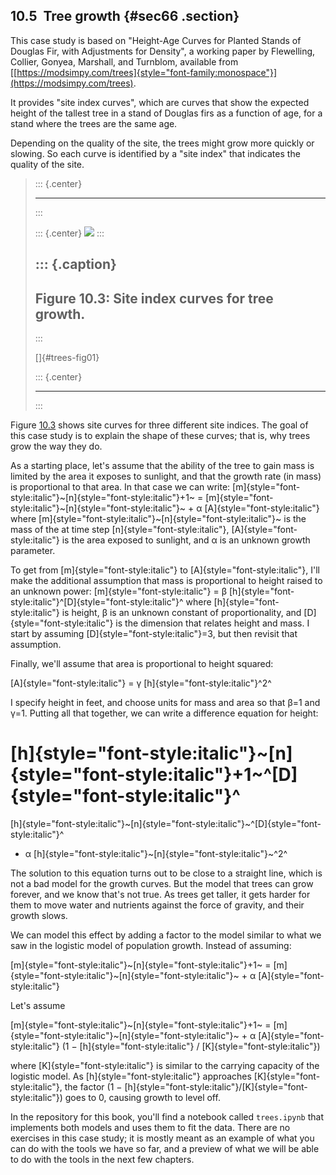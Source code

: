 ﻿10.5  Tree growth {#sec66 .section}
-----------------

This case study is based on "Height-Age Curves for Planted Stands of
Douglas Fir, with Adjustments for Density\", a working paper by
Flewelling, Collier, Gonyea, Marshall, and Turnblom, available from
[[https://modsimpy.com/trees]{style="font-family:monospace"}](https://modsimpy.com/trees).

It provides "site index curves\", which are curves that show the
expected height of the tallest tree in a stand of Douglas firs as a
function of age, for a stand where the trees are the same age.

Depending on the quality of the site, the trees might grow more quickly
or slowing. So each curve is identified by a "site index\" that
indicates the quality of the site.

> ::: {.center}
>
> ------------------------------------------------------------------------
> :::
>
> ::: {.center}
> ![](ModSimPy012.png)
> :::
>
> ::: {.caption}
>   -------------------------------------------------
>   Figure 10.3: Site index curves for tree growth.
>   -------------------------------------------------
> :::
>
> []{#trees-fig01}
>
> ::: {.center}
>
> ------------------------------------------------------------------------
> :::

Figure [10.3](#trees-fig01) shows site curves for three different site
indices. The goal of this case study is to explain the shape of these
curves; that is, why trees grow the way they do.

As a starting place, let's assume that the ability of the tree to gain
mass is limited by the area it exposes to sunlight, and that the growth
rate (in mass) is proportional to that area. In that case we can write:
[m]{style="font-style:italic"}~[n]{style="font-style:italic"}+1~ =
[m]{style="font-style:italic"}~[n]{style="font-style:italic"}~ + α
[A]{style="font-style:italic"} where
[m]{style="font-style:italic"}~[n]{style="font-style:italic"}~ is the
mass of the at time step [n]{style="font-style:italic"},
[A]{style="font-style:italic"} is the area exposed to sunlight, and α is
an unknown growth parameter.

To get from [m]{style="font-style:italic"} to
[A]{style="font-style:italic"}, I'll make the additional assumption that
mass is proportional to height raised to an unknown power:
[m]{style="font-style:italic"} = β
[h]{style="font-style:italic"}^[D]{style="font-style:italic"}^ where
[h]{style="font-style:italic"} is height, β is an unknown constant of
proportionality, and [D]{style="font-style:italic"} is the dimension
that relates height and mass. I start by assuming
[D]{style="font-style:italic"}=3, but then revisit that assumption.

Finally, we'll assume that area is proportional to height squared:

[A]{style="font-style:italic"} = γ [h]{style="font-style:italic"}^2^

I specify height in feet, and choose units for mass and area so that β=1
and γ=1. Putting all that together, we can write a difference equation
for height:

[h]{style="font-style:italic"}~[n]{style="font-style:italic"}+1~^[D]{style="font-style:italic"}^
=
[h]{style="font-style:italic"}~[n]{style="font-style:italic"}~^[D]{style="font-style:italic"}^
+ α [h]{style="font-style:italic"}~[n]{style="font-style:italic"}~^2^

The solution to this equation turns out to be close to a straight line,
which is not a bad model for the growth curves. But the model that trees
can grow forever, and we know that's not true. As trees get taller, it
gets harder for them to move water and nutrients against the force of
gravity, and their growth slows.

We can model this effect by adding a factor to the model similar to what
we saw in the logistic model of population growth. Instead of assuming:

[m]{style="font-style:italic"}~[n]{style="font-style:italic"}+1~ =
[m]{style="font-style:italic"}~[n]{style="font-style:italic"}~ + α
[A]{style="font-style:italic"}

Let's assume

[m]{style="font-style:italic"}~[n]{style="font-style:italic"}+1~ =
[m]{style="font-style:italic"}~[n]{style="font-style:italic"}~ + α
[A]{style="font-style:italic"} (1 − [h]{style="font-style:italic"} /
[K]{style="font-style:italic"})

where [K]{style="font-style:italic"} is similar to the carrying capacity
of the logistic model. As [h]{style="font-style:italic"} approaches
[K]{style="font-style:italic"}, the factor (1 −
[h]{style="font-style:italic"}/[K]{style="font-style:italic"}) goes to
0, causing growth to level off.

In the repository for this book, you'll find a notebook called
`trees.ipynb` that implements both models and uses them to fit the data.
There are no exercises in this case study; it is mostly meant as an
example of what you can do with the tools we have so far, and a preview
of what we will be able to do with the tools in the next few chapters.

